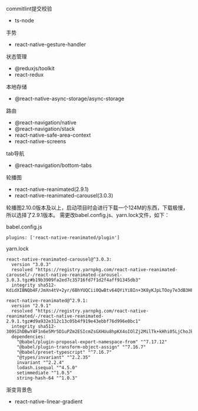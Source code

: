 commitlint提交校验

* ts-node

手势
* react-native-gesture-handler

状态管理
* @reduxjs/toolkit
* react-redux

本地存储
* @react-native-async-storage/async-storage

路由
* @react-navigation/native
* @react-navigation/stack
* react-native-safe-area-context
* react-native-screens

tab导航
* @react-navigation/bottom-tabs

轮播图
* react-native-reanimated(2.9.1)
* react-native-reanimated-carousel(3.0.3)

轮播图2.10.0版本及以上，启动项目时会进行下载一个124M的东西，下载极慢，所以选择了2.9.1版本。
需更改babel.config.js、yarn.lock文件，如下：

babel.config.js
```
plugins: ['react-native-reanimated/plugin']
```

yarn.lock
```
react-native-reanimated-carousel@^3.0.3:
  version "3.0.3"
  resolved "https://registry.yarnpkg.com/react-native-reanimated-carousel/-/react-native-reanimated-carousel-3.0.3.tgz#b19b3909fa2ed7c35716fd7f1d2f4aff91345db3"
  integrity sha512-KdidXIBNQb4F/JmXn4tV+2yr/6BhYUQCii0QwBtv64QYiYiBIn+3K8yKJpLTOoy7e3dB3HFKD69VwCCw8ujd2w==

react-native-reanimated@^2.9.1:
  version "2.9.1"
  resolved "https://registry.yarnpkg.com/react-native-reanimated/-/react-native-reanimated-2.9.1.tgz#d9a932e312c13c05b4f919e43ebbf76d996e0bc1"
  integrity sha512-309SIhDBwY4F1n6e5Mr5D1uPZm2ESIcmZsGXHUu8hpKX4oIOlZj2MilTk+kHhi05LjChoJkcpfkstotCJmPRPg==
  dependencies:
    "@babel/plugin-proposal-export-namespace-from" "^7.17.12"
    "@babel/plugin-transform-object-assign" "^7.16.7"
    "@babel/preset-typescript" "^7.16.7"
    "@types/invariant" "^2.2.35"
    invariant "^2.2.4"
    lodash.isequal "^4.5.0"
    setimmediate "^1.0.5"
    string-hash-64 "^1.0.3"
```

渐变背景色
* react-native-linear-gradient